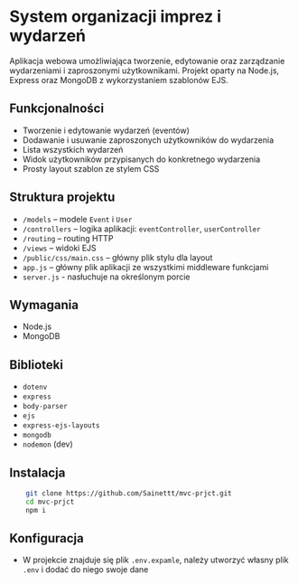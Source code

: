 # System organizacji imprez i wydarzeń

Aplikacja webowa umożliwiająca tworzenie, edytowanie oraz zarządzanie wydarzeniami i zaproszonymi użytkownikami. Projekt oparty na Node.js, Express oraz MongoDB z wykorzystaniem szablonów EJS.

## Funkcjonalności

- Tworzenie i edytowanie wydarzeń (eventów)
- Dodawanie i usuwanie zaproszonych użytkowników do wydarzenia
- Lista wszystkich wydarzeń
- Widok użytkowników przypisanych do konkretnego wydarzenia
- Prosty layout szablon ze stylem CSS

## Struktura projektu

- `/models` – modele `Event` i `User`
- `/controllers` – logika aplikacji: `eventController`, `userController`
- `/routing` – routing HTTP
- `/views` – widoki EJS
- `/public/css/main.css` – główny plik stylu dla layout
- `app.js` – główny plik aplikacji ze wszystkimi middleware funkcjami
- `server.js` - nasłuchuje na określonym porcie

##  Wymagania

- Node.js 
- MongoDB 

## Biblioteki

- `dotenv`
- `express` 
- `body-parser` 
- `ejs` 
- `express-ejs-layouts`
- `mongodb` 
- `nodemon` (dev)

## Instalacja

```   bash
    git clone https://github.com/Sainettt/mvc-prjct.git
    cd mvc-prjct
    npm i
```

## Konfiguracja

- W projekcie znajduje się plik `.env.expamle`, należy utworzyć własny plik `.env` i dodać do niego swoje dane 

